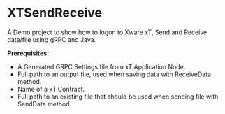 # XTSendReceive
A Demo project to show how to logon to Xware xT, Send and Receive data/file using gRPC and Java.

**Prerequisites:**
- A Generated GRPC Settings file from xT Application Node.
- Full path to an output file, used when saving data with ReceiveData method.
- Name of a xT Contract.
- Full path to an existing file that should be used when sending file with SendData method.
  
